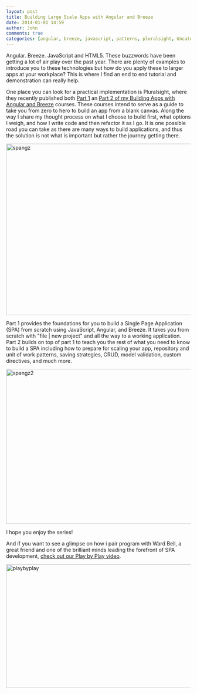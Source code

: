 ```yaml
---
layout: post
title: Building Large Scale Apps with Angular and Breeze 
date: 2014-01-01 14:59
author: John
comments: true
categories: [angular, breeze, javascript, patterns, pluralsight, Uncategorized]
---
```

Angular. Breeze. JavaScript and HTML5. These buzzwords have been getting a lot of air play over the past year. There are plenty of examples to introduce you to these technologies but how do you apply these to larger apps at your workplace? This is where I find an end to end tutorial and demonstration can really help. 

One place you can look for a practical implementation is Pluralsight, where they recently published both <a href="http://jpapa.me/spangz" target="_blank">Part 1</a> an <a href="http://jpapa.me/spangz2" target="_blank">Part 2 of my Building Apps with Angular and Breeze</a> courses. These courses intend to serve as a guide to take you from zero to hero to build an app from a blank canvas. Along the way I share my thought process on what I choose to build first, what options I weigh, and how I write code and then refactor it as I go. It is one possible road you can take as there are many ways to build applications, and thus the solution is not what is important but rather the journey getting there. 

<a href="http://jpapa.me/spangz" target="_blank"><img src="http://images.johnpapa.net/wp-content/uploads/2014/01/spangz-600x467.png" alt="spangz" width="600" height="467" class="aligncenter size-large wp-image-22981" /></a>

Part 1 provides the foundations for you to build a Single Page Application (SPA) from scratch using JavaScript, Angular, and Breeze. It takes you from scratch with "file | new project" and all the way to a working application. Part 2 builds on top of part 1 to teach you the rest of what you need to know to build a SPA including how to prepare for scaling your app, repository and unit of work patterns, saving strategies, CRUD, model validation, custom directives, and much more.

<a href="http://jpapa.me/spangz2" target="_blank"><img src="http://images.johnpapa.net/wp-content/uploads/2014/01/spangz2-600x422.png" alt="spangz2" width="600" height="422" class="aligncenter size-large wp-image-22991" /></a>

I hope you enjoy the series!

And if you want to see a glimpse on how i pair program with Ward Bell, a great friend and one of the brilliant minds leading the forefront of SPA development, <a href="http://pluralsight.com/training/Courses/TableOfContents/play-by-play-papa-bell" target="_blank">check out our Play by Play video</a>.

<a href="http://pluralsight.com/training/Courses/TableOfContents/play-by-play-papa-bell" target="_blank"><img src="http://images.johnpapa.net/wp-content/uploads/2014/01/playbyplay-600x337.jpg" alt="playbyplay" width="600" height="337" class="alignleft size-large wp-image-23031" /></a>
